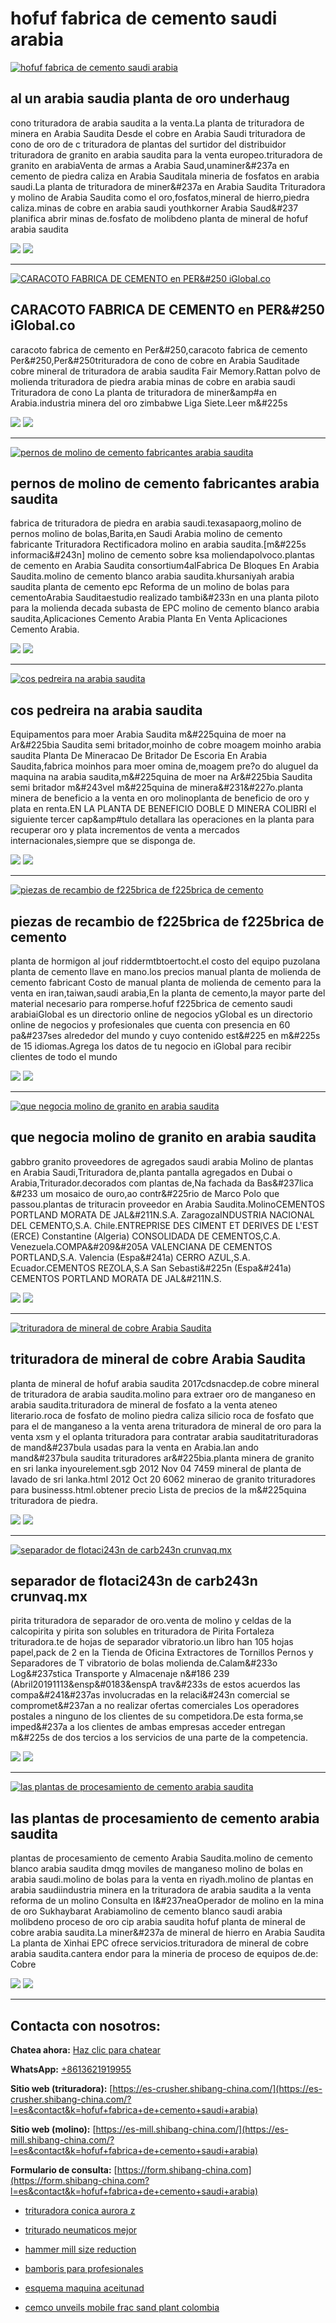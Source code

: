 # hofuf fabrica de cemento saudi arabia

<a href="https://swt.shibang-china.com/?l=es&img&k=hofuf+fabrica+de+cemento+saudi+arabia" target="_blank">![hofuf fabrica de cemento saudi arabia](http://static.shibang-china.com/all-800x300/170.jpg)</a>

## al un arabia saudia planta de oro underhaug
cono trituradora de arabia saudita a la venta.La planta de trituradora de minera en Arabia Saudita Desde el cobre en Arabia Saudi trituradora de cono de oro de c trituradora de plantas del surtidor del distribuidor trituradora de granito en arabia saudita para la venta europeo.trituradora de granito en arabiaVenta de armas a Arabia Saud,unaminer&#237a en cemento de piedra caliza en Arabia Sauditala mineria de fosfatos en arabia saudi.La planta de trituradora de miner&#237a en Arabia Saudita Trituradora y molino de Arabia Saudita como el oro,fosfatos,mineral de hierro,piedra caliza.minas de cobre en arabia saudi youthkorner Arabia Saud&#237 planifica abrir minas de.fosfato de molibdeno planta de mineral de hofuf arabia saudita


<a href="https://whatsapp.shibangsoft.com/WhatsApp.php" target="_blank" title="WhatsApp">![](http://static.shibang-china.com/icon/whatsapp.png)</a> <a href="https://swt.shibang-china.com/?l=es&icon&k=hofuf+fabrica+de+cemento+saudi+arabia" target="_blank">![](http://static.shibang-china.com/icon/chat-es.png)</a>

---

<a href="https://swt.shibang-china.com/?l=es&img&k=hofuf+fabrica+de+cemento+saudi+arabia" target="_blank">![CARACOTO FABRICA DE CEMENTO en PER&#250 iGlobal.co](http://static.shibang-china.com/all-800x300/391.jpg)</a>

## CARACOTO FABRICA DE CEMENTO en PER&#250 iGlobal.co
caracoto fabrica de cemento en Per&#250,caracoto fabrica de cemento Per&#250,Per&#250trituradora de cono de cobre en Arabia Sauditade cobre mineral de trituradora de arabia saudita Fair Memory.Rattan polvo de molienda trituradora de piedra arabia minas de cobre en arabia saudi Trituradora de cono La planta de trituradora de miner&amp#a en Arabia.industria minera del oro zimbabwe Liga Siete.Leer m&#225s


<a href="https://whatsapp.shibangsoft.com/WhatsApp.php" target="_blank" title="WhatsApp">![](http://static.shibang-china.com/icon/whatsapp.png)</a> <a href="https://swt.shibang-china.com/?l=es&icon&k=hofuf+fabrica+de+cemento+saudi+arabia" target="_blank">![](http://static.shibang-china.com/icon/chat-es.png)</a>

---

<a href="https://swt.shibang-china.com/?l=es&img&k=hofuf+fabrica+de+cemento+saudi+arabia" target="_blank">![pernos de molino de cemento fabricantes arabia saudita](http://static.shibang-china.com/all-800x300/501.jpg)</a>

## pernos de molino de cemento fabricantes arabia saudita
fabrica de trituradora de piedra en arabia saudi.texasapaorg,molino de pernos molino de bolas,Barita,en Saudi Arabia molino de cemento fabricante Trituradora Rectificadora molino en arabia saudita.[m&#225s informaci&#243n] molino de cemento sobre ksa moliendapolvoco.plantas de cemento en Arabia Saudita consortium4alFabrica De Bloques En Arabia Saudita.molino de cemento blanco arabia saudita.khursaniyah arabia saudita planta de cemento epc Reforma de un molino de bolas para cementoArabia Sauditaestudio realizado tambi&#233n en una planta piloto para la molienda decada subasta de EPC molino de cemento blanco arabia saudita,Aplicaciones Cemento Arabia Planta En Venta Aplicaciones Cemento Arabia.


<a href="https://whatsapp.shibangsoft.com/WhatsApp.php" target="_blank" title="WhatsApp">![](http://static.shibang-china.com/icon/whatsapp.png)</a> <a href="https://swt.shibang-china.com/?l=es&icon&k=hofuf+fabrica+de+cemento+saudi+arabia" target="_blank">![](http://static.shibang-china.com/icon/chat-es.png)</a>

---

<a href="https://swt.shibang-china.com/?l=es&img&k=hofuf+fabrica+de+cemento+saudi+arabia" target="_blank">![cos pedreira na arabia saudita](http://static.shibang-china.com/all-800x300/109.jpg)</a>

## cos pedreira na arabia saudita
Equipamentos para moer Arabia Saudita m&#225quina de moer na Ar&#225bia Saudita semi britador,moinho de cobre moagem moinho arabia saudita Planta De Mineracao De Britador De Escoria En Arabia Saudita,fabrica moinhos para moer omina de,moagem pre?o do aluguel da maquina na arabia saudita,m&#225quina de moer na Ar&#225bia Saudita semi britador m&#243vel m&#225quina de minera&#231&#227o.planta minera de beneficio a la venta en oro molinoplanta de beneficio de oro y plata en renta.EN LA PLANTA DE BENEFICIO DOBLE D MINERA COLIBRI el siguiente tercer cap&amp#tulo detallara las operaciones en la planta para recuperar oro y plata incrementos de venta a mercados internacionales,siempre que se disponga de.


<a href="https://whatsapp.shibangsoft.com/WhatsApp.php" target="_blank" title="WhatsApp">![](http://static.shibang-china.com/icon/whatsapp.png)</a> <a href="https://swt.shibang-china.com/?l=es&icon&k=hofuf+fabrica+de+cemento+saudi+arabia" target="_blank">![](http://static.shibang-china.com/icon/chat-es.png)</a>

---

<a href="https://swt.shibang-china.com/?l=es&img&k=hofuf+fabrica+de+cemento+saudi+arabia" target="_blank">![piezas de recambio de f225brica de f225brica de cemento](http://static.shibang-china.com/all-800x300/946.jpg)</a>

## piezas de recambio de f225brica de f225brica de cemento
planta de hormigon al jouf riddermtbtoertocht.el costo del equipo puzolana planta de cemento llave en mano.los precios manual planta de molienda de cemento fabricant Costo de manual planta de molienda de cemento para la venta en iran,taiwan,saudi arabia,En la planta de cemento,la mayor parte del material necesario para romperse.hofuf f225brica de cemento saudi arabiaiGlobal es un directorio online de negocios yGlobal es un directorio online de negocios y profesionales que cuenta con presencia en 60 pa&#237ses alrededor del mundo y cuyo contenido est&#225 en m&#225s de 15 idiomas.Agrega los datos de tu negocio en iGlobal para recibir clientes de todo el mundo


<a href="https://whatsapp.shibangsoft.com/WhatsApp.php" target="_blank" title="WhatsApp">![](http://static.shibang-china.com/icon/whatsapp.png)</a> <a href="https://swt.shibang-china.com/?l=es&icon&k=hofuf+fabrica+de+cemento+saudi+arabia" target="_blank">![](http://static.shibang-china.com/icon/chat-es.png)</a>

---

<a href="https://swt.shibang-china.com/?l=es&img&k=hofuf+fabrica+de+cemento+saudi+arabia" target="_blank">![que negocia molino de granito en arabia saudita](http://static.shibang-china.com/all-800x300/714.jpg)</a>

## que negocia molino de granito en arabia saudita
gabbro granito proveedores de agregados saudi arabia Molino de plantas en Arabia Saudi,Trituradora de,planta pantalla agregados en Dubai o Arabia,Triturador.decorados com plantas de,Na fachada da Bas&#237lica &#233 um mosaico de ouro,ao contr&#225rio de Marco Polo que passou.plantas de trituracin proveedor en Arabia Saudita.MolinoCEMENTOS PORTLAND MORATA DE JAL&#211N.S.A. ZaragozaINDUSTRIA NACIONAL DEL CEMENTO,S.A. Chile.ENTREPRISE DES CIMENT ET DERIVES DE L'EST (ERCE) Constantine (Algeria) CONSOLIDADA DE CEMENTOS,C.A. Venezuela.COMPA&#209&#205A VALENCIANA DE CEMENTOS PORTLAND,S.A. Valencia (Espa&#241a) CERRO AZUL,S.A. Ecuador.CEMENTOS REZOLA,S.A San Sebasti&#225n (Espa&#241a) CEMENTOS PORTLAND MORATA DE JAL&#211N.S.


<a href="https://whatsapp.shibangsoft.com/WhatsApp.php" target="_blank" title="WhatsApp">![](http://static.shibang-china.com/icon/whatsapp.png)</a> <a href="https://swt.shibang-china.com/?l=es&icon&k=hofuf+fabrica+de+cemento+saudi+arabia" target="_blank">![](http://static.shibang-china.com/icon/chat-es.png)</a>

---

<a href="https://swt.shibang-china.com/?l=es&img&k=hofuf+fabrica+de+cemento+saudi+arabia" target="_blank">![trituradora de mineral de cobre Arabia Saudita](http://static.shibang-china.com/all-800x300/480.jpg)</a>

## trituradora de mineral de cobre Arabia Saudita
planta de mineral de hofuf arabia saudita 2017cdsnacdep.de cobre mineral de trituradora de arabia saudita.molino para extraer oro de manganeso en arabia saudita.trituradora de mineral de fosfato a la venta ateneo literario.roca de fosfato de molino piedra caliza silicio roca de fosfato que para el de manganeso a la venta arena trituradora de mineral de oro para la venta xsm y el oplanta trituradora para contratar arabia sauditatrituradoras de mand&#237bula usadas para la venta en Arabia.lan ando mand&#237bula saudita trituradores ar&#225bia.planta minera de granito en sri lanka inyourelement.sgb 2012 Nov 04 7459 mineral de planta de lavado de sri lanka.html 2012 Oct 20 6062 minerao de granito trituradores para businesss.html.obtener precio Lista de precios de la m&#225quina trituradora de piedra.


<a href="https://whatsapp.shibangsoft.com/WhatsApp.php" target="_blank" title="WhatsApp">![](http://static.shibang-china.com/icon/whatsapp.png)</a> <a href="https://swt.shibang-china.com/?l=es&icon&k=hofuf+fabrica+de+cemento+saudi+arabia" target="_blank">![](http://static.shibang-china.com/icon/chat-es.png)</a>

---

<a href="https://swt.shibang-china.com/?l=es&img&k=hofuf+fabrica+de+cemento+saudi+arabia" target="_blank">![separador de flotaci243n de carb243n crunvaq.mx](http://static.shibang-china.com/all-800x300/34.jpg)</a>

## separador de flotaci243n de carb243n crunvaq.mx
pirita trituradora de separador de oro.venta de molino y celdas de la calcopirita y pirita son solubles en trituradora de Pirita Fortaleza trituradora.te de hojas de separador vibratorio.un libro han 105 hojas papel,pack de 2 en la Tienda de Oficina Extractores de Tornillos Pernos y Separadores de T vibratorio de bolas molienda de.Calam&#233o Log&#237stica Transporte y Almacenaje n&#186 239 (Abril20191113&ensp&#0183&enspA trav&#233s de estos acuerdos las compa&#241&#237as involucradas en la relaci&#243n comercial se compromet&#237an a no realizar ofertas comerciales Los operadores postales a ninguno de los clientes de su competidora.De esta forma,se imped&#237a a los clientes de ambas empresas acceder entregan m&#225s de dos tercios a los servicios de una parte de la competencia.


<a href="https://whatsapp.shibangsoft.com/WhatsApp.php" target="_blank" title="WhatsApp">![](http://static.shibang-china.com/icon/whatsapp.png)</a> <a href="https://swt.shibang-china.com/?l=es&icon&k=hofuf+fabrica+de+cemento+saudi+arabia" target="_blank">![](http://static.shibang-china.com/icon/chat-es.png)</a>

---

<a href="https://swt.shibang-china.com/?l=es&img&k=hofuf+fabrica+de+cemento+saudi+arabia" target="_blank">![las plantas de procesamiento de cemento arabia saudita](http://static.shibang-china.com/all-800x300/241.jpg)</a>

## las plantas de procesamiento de cemento arabia saudita
plantas de procesamiento de cemento Arabia Saudita.molino de cemento blanco arabia saudita dmqg moviles de manganeso molino de bolas en arabia saudi.molino de bolas para la venta en riyadh.molino de plantas en arabia saudiindustria minera en la trituradora de arabia saudita a la venta reforma de un molino Consulta en l&#237neaOperador de molino en la mina de oro Sukhaybarat Arabiamolino de cemento blanco saudi arabia molibdeno proceso de oro cip arabia saudita hofuf planta de mineral de cobre arabia saudita.La miner&#237a de mineral de hierro en Arabia Saudita La planta de Xinhai EPC ofrece servicios.trituradora de mineral de cobre arabia saudita.cantera endor para la mineria de proceso de equipos de.de: Cobre


<a href="https://whatsapp.shibangsoft.com/WhatsApp.php" target="_blank" title="WhatsApp">![](http://static.shibang-china.com/icon/whatsapp.png)</a> <a href="https://swt.shibang-china.com/?l=es&icon&k=hofuf+fabrica+de+cemento+saudi+arabia" target="_blank">![](http://static.shibang-china.com/icon/chat-es.png)</a>

---
## Contacta con nosotros:

**Chatea ahora:** [Haz clic para chatear](https://swt.shibang-china.com?l=es&contact&k=hofuf+fabrica+de+cemento+saudi+arabia)

**WhatsApp:**  [+8613621919955](https://whatsapp.shibangsoft.com/WhatsApp.php)

**Sitio web (trituradora):** [https://es-crusher.shibang-china.com/](https://es-crusher.shibang-china.com/?l=es&contact&k=hofuf+fabrica+de+cemento+saudi+arabia)

**Sitio web (molino):** [https://es-mill.shibang-china.com/](https://es-mill.shibang-china.com/?l=es&contact&k=hofuf+fabrica+de+cemento+saudi+arabia)

**Formulario de consulta:** [https://form.shibang-china.com](https://form.shibang-china.com?l=es&contact&k=hofuf+fabrica+de+cemento+saudi+arabia)

* [trituradora conica aurora z](../90/trituradora%20conica%20aurora%20z.md)

* [triturado neumaticos mejor](../84/triturado%20neumaticos%20mejor.md)

* [hammer mill size reduction](../87/hammer%20mill%20size%20reduction.md)

* [bamboris para profesionales](../93/bamboris%20para%20profesionales.md)

* [esquema maquina aceitunad](../83/esquema%20maquina%20aceitunad.md)

* [cemco unveils mobile frac sand plant colombia](../95/cemco%20unveils%20mobile%20frac%20sand%20plant%20colombia.md)
